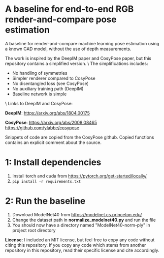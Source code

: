# A baseline for end-to-end RGB render-and-compare pose estimation
A baseline for render-and-compare machine learning pose estimation using a known CAD model, without the use of depth measurements.

The work is inspired by the DeepIM paper and CosyPose paper, but this repository contains a simplified version.
\\
The simplifications includes:
- No handling of symmetries
- Simpler renderer compared to CosyPose
- No disentangled loss (see CosyPose)
- No auxiliary training path (DeepIM)
- Baseline network is simple

\\
Links to DeepIM and CosyPose:

**DeepIM**:
https://arxiv.org/abs/1804.00175

**CosyPose**:
https://arxiv.org/abs/2008.08465
https://github.com/ylabbe/cosypose

Snippets of code are copied from the CosyPose github. Copied functions contains an explicit comment about the source.

# 1: Install dependencies
1. Install torch and cuda from https://pytorch.org/get-started/locally/
2. ```pip install -r requirements.txt```



# 2: Run the baseline
1. Download ModelNet40 from https://modelnet.cs.princeton.edu/
2. Change the dataset path in **normalize_modelnet40.py** and run the file
3. You should now have a directory named "ModelNet40-norm-ply" in project root directory



**License**:
I included an MIT license, but feel free to copy any code without citing this repository. If you copy any code which stems from another repository in this repository, read their specific license and cite accordingly.
